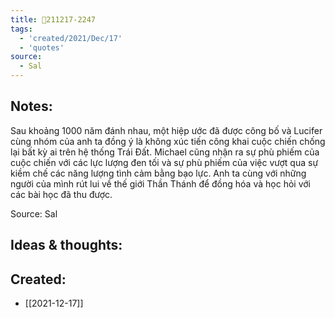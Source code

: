```yaml
---
title: 💬211217-2247
tags:
  - 'created/2021/Dec/17'
  - 'quotes'
source:
  - Sal
---
```


## Notes:
Sau khoảng 1000 năm đánh nhau, một hiệp ước đã được công bố và Lucifer cùng nhóm của anh ta đồng ý là không xúc tiến công khai cuộc chiến chống lại bất kỳ ai trên hệ thống Trái Đất. Michael cũng nhận ra sự phù phiếm của cuộc chiến với các lực lượng đen tối và sự phù phiếm của việc vượt qua sự kiềm chế các năng lượng tình cảm bằng bạo lực. Anh ta cùng với những người của mình rút lui về thế giới Thần Thánh để đồng hóa và học hỏi với các bài học đã thu được.

Source: Sal

## Ideas & thoughts:
## Created:
- [[2021-12-17]]
